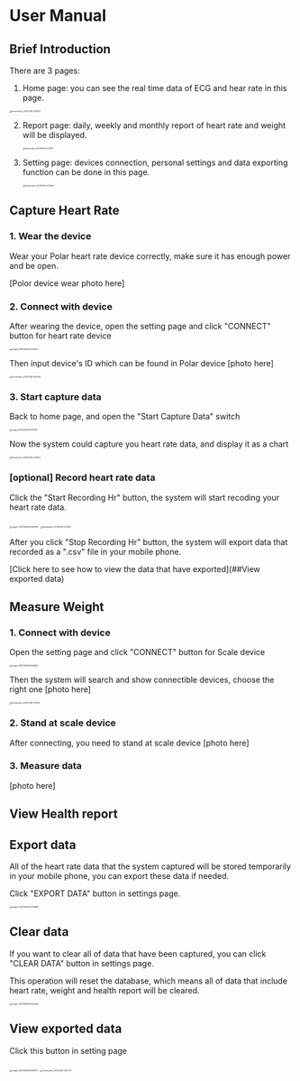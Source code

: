 # User Manual

## Brief Introduction 

There are 3 pages:

1. Home page: you can see the real time data of ECG and hear rate in this page.

<img src="README/Screenshot_20210329-221325-1617028503919.png" alt="Screenshot_20210329-221325" style="zoom:25%;" />

2. Report page: daily, weekly and monthly report of heart rate and weight will be displayed.

   <img src="README/Screenshot_20210329-221417.png" alt="Screenshot_20210329-221417" style="zoom:25%;" />

3. Setting page: devices connection, personal settings and data exporting function can be done in this page.

   <img src="README/Screenshot_20210329-221344.png" alt="Screenshot_20210329-221344" style="zoom:25%;" />



## Capture Heart Rate 

### 1. Wear the device

Wear your Polar heart rate device correctly, make sure it has enough power and be open.

[Polor device wear photo here]



### 2. Connect with device

After wearing the device, open the setting page and click "CONNECT" button for heart rate device

<img src="README/image-20210329224726313.png" alt="image-20210329224726313" style="zoom:25%;" />

Then input device's ID which can be found in Polar device [photo here]

<img src="README/Screenshot_20210329-221434-1617029273416.png" alt="Screenshot_20210329-221434" style="zoom:25%;" />

### 3. Start capture data

Back to home page, and open the "Start Capture Data" switch

<img src="README/image-20210329225117180.png" alt="image-20210329225117180" style="zoom:25%;" />



Now the system could capture you heart rate data, and display it as a chart

<img src="README/Screenshot_20210329-221822.png" alt="Screenshot_20210329-221822" style="zoom:25%;" />



### [optional] Record heart rate data

Click the "Start Recording Hr" button, the system will start recoding your heart rate data.

<img src="README/image-20210329225456189.png" alt="image-20210329225456189" style="zoom:25%;" />



<img src="README/Screenshot_20210329-221832.png" alt="Screenshot_20210329-221832" style="zoom:25%;" />

After you click "Stop Recording Hr" button, the system will export data that recorded as a ".csv" file in your mobile phone.

[Click here to see how to view the data that have exported](##View exported data)



## Measure Weight

### 1. Connect with device

Open the setting page and click "CONNECT" button for Scale device

<img src="README/image-20210329225926691.png" alt="image-20210329225926691" style="zoom:25%;" />

Then the system will search and show connectible devices, choose the right one [photo here]

<img src="README/Screenshot_20210329-221441.png" alt="Screenshot_20210329-221441" style="zoom:25%;" />



### 2. Stand at scale device

After connecting, you need to stand at scale device [photo here]



### 3. Measure data

[photo here]



## View Health report



## Export data

All of the heart rate data that the system captured will be stored temporarily in your mobile phone, you can export these data  if needed.

Click "EXPORT DATA" button in settings page.

<img src="README/image-20210329230730698.png" alt="image-20210329230730698" style="zoom:25%;" />



## Clear data

If you want to clear all of data that have been captured, you can click "CLEAR DATA" button in settings page.

This operation will reset the database, which means all of data that include heart rate, weight and health report will be cleared.

<img src="README/image-20210329231232446.png" alt="image-20210329231232446" style="zoom:25%;" />



## View exported data

Click this button in setting page

<img src="README/image-20210329231345675.png" alt="image-20210329231345675" style="zoom:25%;" />





<img src="README/Screenshot_20210329-222006.png" alt="Screenshot_20210329-222006" style="zoom:25%;" />

